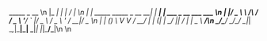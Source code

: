  _____                         _       __                    \n
|_   _|                       | |     / _|                   \n
  | | _____      _____ _ __ __| | ___| |_ ___ _ __  ___  ___ \n
  | |/ _ \ \ /\ / / _ \ '__/ _` |/ _ \  _/ _ \ '_ \/ __|/ _ \\n
  | | (_) \ V  V /  __/ | | (_| |  __/ ||  __/ | | \__ \  __/\n
  \_/\___/ \_/\_/ \___|_|  \__,_|\___|_| \___|_| |_|___/\___|\n
  \n
                                                             